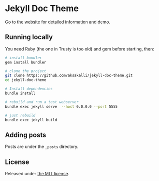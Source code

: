 # Jekyll Doc Theme

Go to [the website](https://aksakalli.github.io/jekyll-doc-theme/) for detailed information and demo.

## Running locally

You need Ruby (the one in Trusty is too old) and gem before starting, then:
```bash
# install bundler
gem install bundler

# clone the project
git clone https://github.com/aksakalli/jekyll-doc-theme.git
cd jekyll-doc-theme

# Install dependencies
bundle install

# rebuild and run a test webserver
bundle exec jekyll serve  --host 0.0.0.0 --port 5555

# just rebuild
bundle exec jekyll build
```

## Adding posts

Posts are under the `_posts` directory.

## License

Released under [the MIT license](LICENSE).
